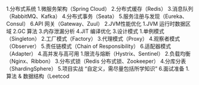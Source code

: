 1.分布式系统
        1.微服务架构（Spring Cloud）
        2.分布式缓存（Redis）
        3.消息队列（RabbitMQ、Kafka）
        4.分布式事务（Seata）
        5.服务注册与发现（Eureka、Consul）
        6.API 网关（Gateway、Zuul）
    2.JVM性能优化
        1.JVM 运行时数据区域
        2.GC 算法
        3.内存泄漏分析
        4.JIT 编译优化
    3.设计模式
        1.单例模式（Singleton）
        2.工厂模式（Factory）
        3.代理模式（Proxy）
        4.观察者模式（Observer）
        5.责任链模式（Chain of Responsibility）
        6.适配器模式（Adapter）
    4.高并发与高可用
        1.限流与熔断（Hystrix、Sentinel）
        2.负载均衡（Nginx、Ribbon）
        3.分布式锁（Redis 分布式锁、Zookeeper）
        4.分库分表（ShardingSphere）
    5.项目实战
        “自定义，需尽量包括所学知识”
    6.面试准备
        1.算法 & 数据结构（Leetcod